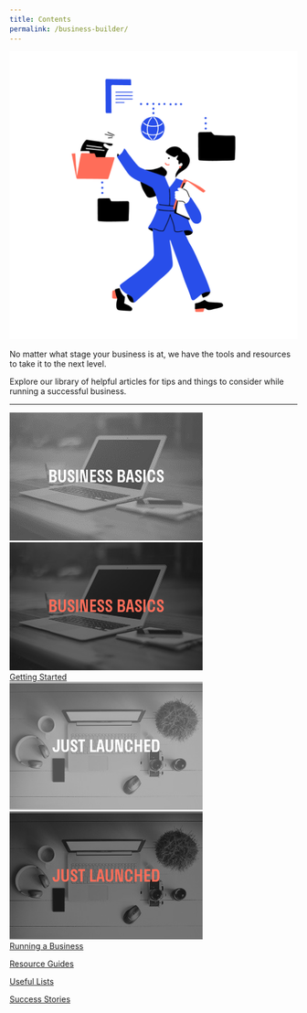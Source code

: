 ```yaml
---
title: Contents
permalink: /business-builder/
---
```

<img src="/images/icons/Database-01.png" style="width:600px">

No matter what stage your business is at, we have the tools and resources to take it to the next level.

Explore our library of helpful articles for tips and things to consider while running a successful business.

<hr>

<div class="row is-multiline">
	 <a href="/business-builder/getting-started/introduction">
    <div class="one-third-column">
			<img src="/images/businessbasicsgray.png">
			 <div class="middle">
				 <img src="/images/businessbasicsorange.png">
			</div>
			Getting Started
			</div>
			</a>
    <a href="/business-builder/launched-and-stay-on-course/test/">
		 <div class="one-third-column">
							<img src="/images/justlaunchedgray.png">
				 <div class="middle">
				 <img src="/images/justlaunchedorange.png">
			</div>
			 Running a Business
   </div>
		 </a>
</div>

[Resource Guides](/articles-guides/Resource-Guides/contents)

[Useful Lists](/articles-guides/lists/contents)

[Success Stories](/articles-guides/stories/contents)

<!--
<div class="row is-multiline">
	 <a href="/business-builder/getting-started/introduction">
    <div class="one-third-column">
			<img src="/images/businessbasicsgray.png">
			 <div class="middle">
				 <img src="/images/businessbasicsorange.png">
			</div>
			</div>
			</a>
	<a href="/business-builder/business-plan/test">
    <div class="one-third-column">
			<img src="/images/devbusinessplangray.png">
				<div class="middle">
				 <img src="/images/devbusinessplanorange.png">
			</div>
   </div>
	</a>
	<a href="/business-builder/financial-and-legal/test">
    <div class="one-third-column">
							<img src="/images/financeslegalgray.png">
			 <div class="middle">
				 <img src="/images/financeslegalorange.png">
			</div>
   </div>
	</a>
</div>

<div class="row is-multiline">
   <a href="/business-builder/launched-and-stay-on-course/test/">
		 <div class="one-third-column">
							<img src="/images/justlaunchedgray.png">
				 <div class="middle">
				 <img src="/images/justlaunchedorange.png">
			</div>
   </div>
		 </a>
	 <a href="/business-builder/venturing-beyond-sg/test/">
    <div class="one-third-column">
							<img src="/images/venturingbeyondgray.png">
			 <div class="middle">
				 <img src="/images/venturingbeyondorange.png">
			</div>
			</div>
		 </a>
</div> -->